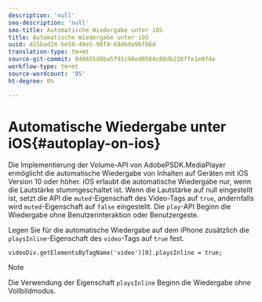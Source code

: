 ```yaml
---
description: 'null'
seo-description: 'null'
seo-title: Automatische Wiedergabe unter iOS
title: Automatische Wiedergabe unter iOS
uuid: d15bad24-be50-49e5-90f4-68dbda96fb6d
translation-type: tm+mt
source-git-commit: 040655d8ba5f91c98ed0584c08db226ffe1e0f4e
workflow-type: tm+mt
source-wordcount: '95'
ht-degree: 0%

---
```



# Automatische Wiedergabe unter iOS{#autoplay-on-ios}

Die Implementierung der Volume-API von AdobePSDK.MediaPlayer ermöglicht die automatische Wiedergabe von Inhalten auf Geräten mit iOS Version 10 oder höher. iOS erlaubt die automatische Wiedergabe nur, wenn die Lautstärke stummgeschaltet ist. Wenn die Lautstärke auf null eingestellt ist, setzt die API die `muted`-Eigenschaft des Video-Tags auf `true`, andernfalls wird `muted`-Eigenschaft auf `false` eingestellt. Die `play`-API Beginn die Wiedergabe ohne Benutzerinteraktion oder Benutzergeste.

Legen Sie für die automatische Wiedergabe auf dem iPhone zusätzlich die `playsInline`-Eigenschaft des `video`-Tags auf `true` fest.

```
videoDiv.getElementsByTagName('video')[0].playsInline = true;
```

>[!NOTE]
>
>Die Verwendung der Eigenschaft `playsInline` Beginn die Wiedergabe ohne Vollbildmodus.

